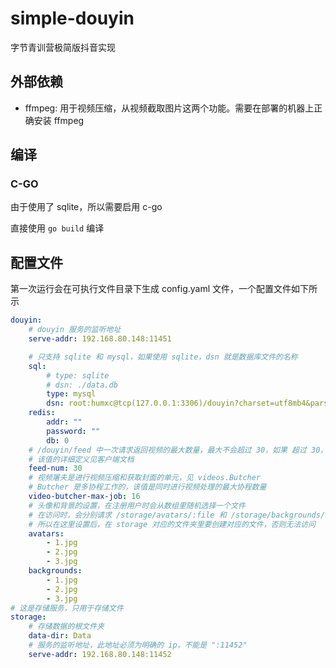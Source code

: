 # simple-douyin

字节青训营极简版抖音实现

## 外部依赖

-   ffmpeg: 用于视频压缩，从视频截取图片这两个功能。需要在部署的机器上正确安装 ffmpeg

## 编译

### C-GO

由于使用了 sqlite，所以需要启用 c-go

直接使用 `go build` 编译

## 配置文件

第一次运行会在可执行文件目录下生成 config.yaml 文件，一个配置文件如下所示

```yaml
douyin:
    # douyin 服务的监听地址
    serve-addr: 192.168.80.148:11451

    # 只支持 sqlite 和 mysql，如果使用 sqlite，dsn 就是数据库文件的名称
    sql:
        # type: sqlite
        # dsn: ./data.db
        type: mysql
        dsn: root:humxc@tcp(127.0.0.1:3306)/douyin?charset=utf8mb4&parseTime=True&loc=Local
    redis:
        addr: ""
        password: ""
        db: 0
    # /douyin/feed 中一次请求返回视频的最大数量，最大不会超过 30，如果 超过 30，会被强制设定为 30
    # 该值的详细定义见客户端文档
    feed-num: 30
    # 视频屠夫是进行视频压缩和获取封面的单元，见 videos.Butcher
    # Butcher 是多协程工作的，该值是同时进行视频处理的最大协程数量
    video-butcher-max-job: 16
    # 头像和背景的设置，在注册用户时会从数组里随机选择一个文件
    # 在访问时，会分别请求 /storage/avatars/:file 和 /storage/backgrounds/:file
    # 所以在这里设置后，在 storage 对应的文件夹里要创建对应的文件，否则无法访问
    avatars:
        - 1.jpg
        - 2.jpg
        - 3.jpg
    backgrounds:
        - 1.jpg
        - 2.jpg
        - 3.jpg
# 这是存储服务，只用于存储文件
storage:
    # 存储数据的根文件夹
    data-dir: Data
    # 服务的监听地址，此地址必须为明确的 ip，不能是 ":11452"
    serve-addr: 192.168.80.148:11452
```
